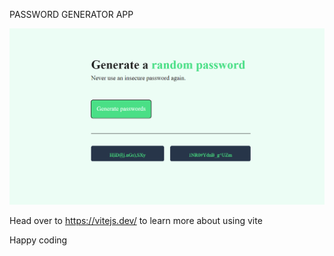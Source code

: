 
PASSWORD GENERATOR APP  

![Alt text](<Screenshot 2024-01-08 115801.png>) 

Head over to https://vitejs.dev/ to learn more about using vite

Happy coding   